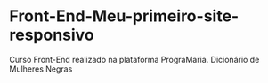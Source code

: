 # Front-End-Meu-primeiro-site-responsivo
Curso Front-End realizado na plataforma PrograMaria. 
Dicionário de Mulheres Negras
